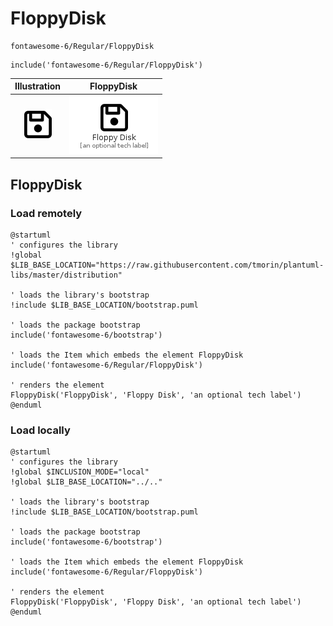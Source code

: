 # FloppyDisk


```text
fontawesome-6/Regular/FloppyDisk
```

```text
include('fontawesome-6/Regular/FloppyDisk')
```



| Illustration | FloppyDisk |
| :---: | :---: |
| ![illustration for Illustration](../../fontawesome-6/Regular/FloppyDisk.png) | ![illustration for FloppyDisk](../../fontawesome-6/Regular/FloppyDisk.Local.png) |




## FloppyDisk

### Load remotely
```plantuml
@startuml
' configures the library
!global $LIB_BASE_LOCATION="https://raw.githubusercontent.com/tmorin/plantuml-libs/master/distribution"

' loads the library's bootstrap
!include $LIB_BASE_LOCATION/bootstrap.puml

' loads the package bootstrap
include('fontawesome-6/bootstrap')

' loads the Item which embeds the element FloppyDisk
include('fontawesome-6/Regular/FloppyDisk')

' renders the element
FloppyDisk('FloppyDisk', 'Floppy Disk', 'an optional tech label')
@enduml
```

### Load locally
```plantuml
@startuml
' configures the library
!global $INCLUSION_MODE="local"
!global $LIB_BASE_LOCATION="../.."

' loads the library's bootstrap
!include $LIB_BASE_LOCATION/bootstrap.puml

' loads the package bootstrap
include('fontawesome-6/bootstrap')

' loads the Item which embeds the element FloppyDisk
include('fontawesome-6/Regular/FloppyDisk')

' renders the element
FloppyDisk('FloppyDisk', 'Floppy Disk', 'an optional tech label')
@enduml
```

